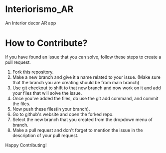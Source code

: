 # Interiorismo_AR
An Interior decor AR app




# How to Contribute?
If you have found an issue that you can solve, follow these steps to create a pull request.
1. Fork this repository.
2. Make a new branch and give it a name related to your issue. (Make sure that the branch you are creating should be from main branch)
3. Use git checkout <branchname> to shift to that new branch and now work on it and add your files that will solve the issue.
4. Once you've added the files, do use the git add command, and commit the files.
5. Now push these files(in your branch).
6. Go to github's website and open the forked repo. 
7. Select the new branch that you created from the dropdown menu of branch.
8. Make a pull request and don't forget to mention the issue in the description of your pull request.
  
  Happy Contributing!
